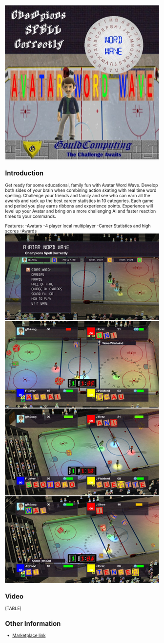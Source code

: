 ![AvatarWordWaveBoxArt.jpg](/media/migrated_media-AvatarWordWaveBoxArt.jpg)

## Introduction

Get ready for some educational, family fun with Avatar Word Wave. Develop both sides of your brain when combining action skating with real time word spelling. Challenge your friends and family and see who can earn all the awards and rack up the best career statistics in 10 categories. Each game and period you play earns ribbons and experience points. Experience will level up your Avatar and bring on a more challenging AI and faster reaction times to your commands.

Features: -Avatars -4 player local multiplayer -Career Statistics and high scores -Awards ![AvatarWordWave1.jpg](/media/migrated_media-AvatarWordWave1.jpg) ![AvatarWordWave2.jpg](/media/migrated_media-AvatarWordWave2.jpg) ![AvatarWordWave3.jpg](/media/migrated_media-AvatarWordWave3.jpg) ![AvatarWordWave4.jpg](/media/migrated_media-AvatarWordWave4.jpg)

## Video

[TABLE]

## Other Information

-   [Marketplace link](http://marketplace.xbox.com/en-US/Product/Avatar-Word-Wave/66acd000-77fe-1000-9115-d80258550891)
